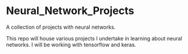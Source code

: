 # Neural_Network_Projects
A collection of projects with neural networks.

This repo will house various projects I undertake in learning about neural networks.
I will be working with tensorflow and keras.
